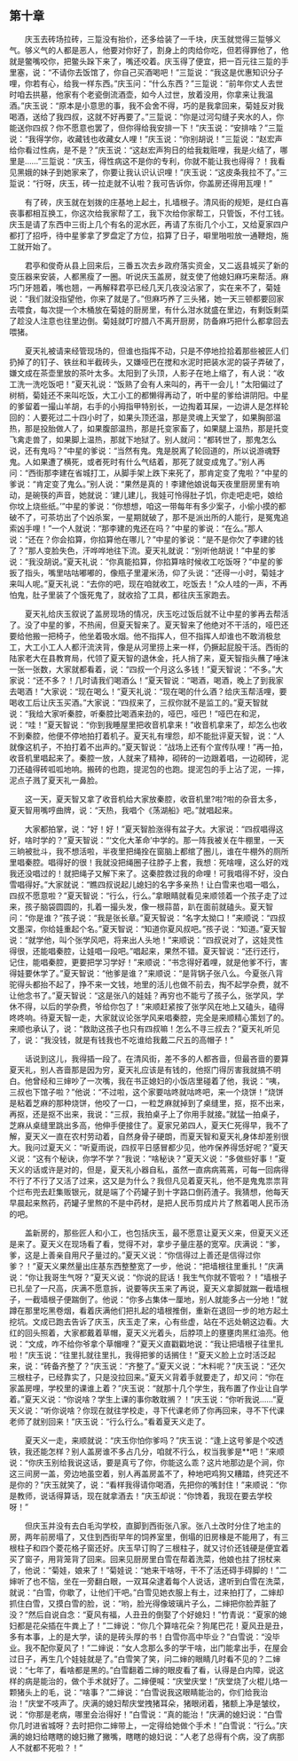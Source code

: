   

## 第十章

　　庆玉去砖场拉砖，三踅没有抬价，还多给装了一千块，庆玉就觉得三踅够义气。够义气的人都是恶人，他要对你好了，割身上的肉给你吃，但若得罪他了，他就是鳖嘴咬你，把鳖头跺下来了，嘴还咬着。庆玉得了便宜，把一百元往三踅的手里塞，说：“不请你去饭馆了，你自己买酒喝吧！”三踅说：“我这是优惠知识分子哩，你若有心，给我一样东西。”庆玉问：“什么东西？”三踅说：“前年你丈人去世时咱去拱墓，他家有个老瓷倒流酒壶，如今人过世，放着没用，你拿来让我温酒。”庆玉说：“原本是小意思的事，我不会舍不得，巧的是我拿回来，菊娃反对我喝酒，送给了我四叔，这就不好再要了。”三踅说：“你是过河勾缝子夹水的人，你能送你四叔？你不愿意也罢了，但你得给我安排一下！”庆玉说：“安排啥？”三踅说：“我得学你，收藏钱也收藏女人哩！”庆玉说：“你别胡说！”三踅说：“赵宏声给你看过性病，是不是？”庆玉说：“这赵宏声狗日的给我栽赃哩，我是火结了，哪里是……”三踅说：“庆玉，得性病这不是你的专利，你就不能让我也得得？！我看见黑娥的妹子到她家来了，你要让我认识认识哩！”庆玉说：“这皮条我拉不了。”三踅说：“行呀，庆玉，砖一拉走就不认啦？我可告诉你，你盖房还得用瓦哩！”

　　有了砖，庆玉就在划拨的庄基地上起土，扎墙根子。清风街的规矩，是红白喜丧事都相互换工，你这次给我家帮了工，我下次给你家帮工，只管饭，不付工钱。庆玉是请了东西中三街上几个有名的泥水匠，再请了东街几个小工，又给夏家四户都打了招呼，待中星爹拿了罗盘定了方位，掐算了日子，噼里啪啦放一通鞭炮，施工就开始了。

　　君亭和俊奇从县上回来后，三番五次去乡政府落实资金，又二返县城买了新的变压器来安装，人都黑瘦了一圈。听说庆玉盖房，就支使了他媳妇麻巧来帮活。麻巧门牙翘着，嘴也翘，一再解释君亭已经几天几夜没沾家了，实在来不了，菊娃说：“我们就没指望他，你来了就是了。”但麻巧养了三头猪，她一天三顿都要回家去喂食，每次提一个木桶放在菊娃的厨房里，有什么泔水就盛在里边，有剩饭剩菜了趁没人注意也往里边倒。菊娃就叮咛腊八不离开厨房，防备麻巧把什么都拿回去喂猪。

　　夏天礼被请来经管现场的，但谁也指挥不动，只是不停地捡拾着那些被匠人们扔掉了的钉子、铁丝和半截砖头，又嫌哑巴在搅和水泥时把装水泥的袋子弄破了，嫌文成在茶壶里放的茶叶太多。太阳到了头顶，人影子在地上缩了，有人说：“收工洗一洗吃饭吧！”夏天礼说：“饭熟了会有人来叫的，再干一会儿！”太阳偏过了树梢，菊娃还不来叫吃饭，大工小工的都懒得再动了，听中星的爹给讲阴阳。中星的爹留着一撮山羊胡，右手的小拇指甲特别长，一边掏着耳屎，一边讲人是怎样轮回的：人要死过二十四小时了，如果头顶还温，那是灵魂上天堂了，如果胸部温热，那是投胎做人了，如果腹部温热，那是托变家畜了，如果腿上温热，那是托变飞禽走兽了，如果脚上温热，那就下地狱了。别人就问：“都转世了，那鬼怎么说，还有鬼吗？”中星的爹说：“当然有鬼。鬼是脱离了轮回道的，所以说游魂野鬼。人如果遭了横死，或者死时有什么气结着，那死了就变成鬼了。”别人再问：“西街那李建在省城打工，从脚手架上跌下来死了，那肯定变了鬼啦？”中星的爹说：“肯定变了鬼么。”别人说：“果然是真的！李建他娘说每天夜里厨房里有响动，是碗筷的声音，她就说：‘建儿建儿，我娃可怜得肚子饥，你走吧走吧，娘给你坟上烧些纸。’”中星的爹说：“你想想，咱这一带每年有多少案子，小偷小摸的都破不了，可茶坊出了个凶杀案，一星期就破了，那不是派出所的人能行，是冤鬼追索凶手哩！”一个人就说：“那李建的鬼还在吗？”中星的爹说：“在么。”那人说：“还在？你会掐算，你掐算他在哪儿？”中星的爹说：“是不是你欠了李建的钱了？”那人变脸失色，汗哗哗地往下流。夏天礼就说：“别听他胡说！”中星的爹说：“我没胡说。”夏天礼说：“你真能掐算，你掐算啥时候收工吃饭呀？”中星的爹扳了指头，嘴里咕咕嘟嘟的，像瓶子里灌米汤，仰了头说：“还得一小时，菊娃才来叫人呢。”夏天礼说：“去你的吧，现在咱就收工，吃饭去！”众人哇的一声，不再怕鬼，肚子里装了个饿死鬼了，就收拾了工具，都往庆玉家跑去。

　　夏天礼给庆玉叙说了盖房现场的情况，庆玉吃过饭后就不让中星的爹再去帮活了。没了中星的爹，不热闹，但夏天智来了。夏天智来了他绝对不干活的，哑巴还要给他搬一把椅子，他坐着吸水烟。他不指挥人，但不指挥人却谁也不敢消极怠工，大工小工人人都汗流浃背，像是从河里捞上来一样，仍撅起屁股干活。西街的陆家老大在县教育局，代领了夏天智的退休金，托人捎了来，夏天智指头蘸了唾沫一张一张数，大家就都看着，说：“四叔一个月这么多钱！”夏天智说：“不多。”大家说：“还不多？！几时请我们喝酒么！”夏天智说：“喝酒，喝酒，晚上了到我家去喝酒！”大家说：“现在喝么！”夏天礼说：“现在喝的什么酒？给庆玉帮活哩，要喝收工后让庆玉买酒。”大家说：“四叔来了，三叔你就不是监工的。”夏天智就说：“我给大家听秦腔，听秦腔比喝酒来劲的，哑巴，哑巴！”哑巴在和泥，说：“哇！”夏天智说：“你到我睡屋里把收音机拿来！”收音机拿来了，却怎么也收不到秦腔，他便不停地拍打着机子。夏天礼有埋怨，却不能批评夏天智，说：“人就像这机子，不拍打着不出声的。”夏天智说：“战场上还有个宣传队哩！”再一拍，收音机里唱起来了。秦腔一放，人就来了精神，砌砖的一边跟着唱，一边砌砖，泥刀还磕得砖呱呱地响。搬砖的也跑，提泥包的也跑。提泥包的手上沾了泥，一摔，泥点子溅了夏天礼一鼻脸。

　　这一天，夏天智又拿了收音机给大家放秦腔，收音机里?啦?啦的杂音太多，夏天智用嘴哼曲牌，说：“天热，我唱个《荡湖船》吧。”就唱起来。

　　大家都拍掌，说：“好！好！”夏天智脸涨得有盆子大。大家说：“四叔唱得这好，啥时学的？”夏天智说：“‘文化大革命’中学的。那一阵我被关在牛棚里，一天三晌被批斗，我不想活啦，半夜里把绳拴在窗脑上都绾了圈儿，谁在牛棚外的厕所里唱秦腔。唱得好的很！我就没把绳圈子往脖子上套，我想：死啥哩，这么好的戏我还没唱过的！就把绳子又解下来了。这秦腔救过我的命哩！可我唱得不好，没白雪唱得好。”大家就说：“瞧四叔说起儿媳妇的名字多亲热！让白雪来也唱一唱么，四叔不愿意啦？”夏天智说：“行么，行么。”拿眼睛就看见来顺领着一个孩子走了过来，孩子脑袋圆圆的，扎着一撮头发，像一根蒜苗，趴在面前就磕头。夏天智问：“你是谁？”孩子说：“我是张长章。”夏天智说：“名字太拗口！”来顺说：“四叔文墨深，你给娃重起个名。”夏天智说：“知道你夏风叔吧。”孩子说：“知道。”夏天智说：“就学他，叫个张学风吧，将来出人头地！”来顺说：“四叔说对了，这娃灵性得很，还能唱秦腔，让娃唱一段吧。”唱起来，果然不错。夏天智说：“还行还行，记住，能唱秦腔，更要把学习学好！”来顺说：“书念得好着哩，就是他爹不行，害得娃要休学了。”夏天智说：“他爹是谁？”来顺说：“是背锅子张八么。今夏张八背驼得头都抬不起了，挣不来一文钱，地里的活儿也做不前去，掏不起学杂费，就不让他念书了。”夏天智说：“这是张八的娃娃？再穷也不能亏了孩子么，张学风，学休不得，以后的学杂费，爷给你包了！”来顺赶紧按了张学风在地上又磕头，磕得咚咚响。待夏天智一走，大家就议论张学风来唱秦腔，完全是来顺精心策划了的。来顺也承认了，说：“救助这孩子也只有四叔嘛！怎么不寻三叔去？”夏天礼听见了，说：“我没钱，就是有钱我也不吃谁给我戴二尺五的高帽子！”

　　话说到这儿，我得插一段了。在清风街，差不多的人都吝啬，但最吝啬的要算夏天礼，别人吝啬那是因为穷，夏天礼应该是有钱的，他抠门得厉害我就搞不明白。他曾经和三婶吵了一次嘴，我在书正媳妇的小饭店里碰着了他，我说：“咦，三叔也下馆子啦？”他说：“不过啦，这个家要咕咚就咕咚吧，来一个烧饼！”烧饼是粘着芝麻的那种烧饼，他咬了一口，一粒芝麻就掉到了桌缝里，抠，抠不出来，再抠，还是抠不出来，我说：“三叔，我拍桌子上了你用手就接。”就猛一拍桌子，芝麻从桌缝里跳出多高，他伸手便接住了。夏家兄弟四人，夏天仁死得早，我不了解，夏天义一直在农村劳动着，自然身骨子硬朗，而夏天智和夏天礼身体却差别很大。我问过夏天义：“听夏雨说，四叔平日感冒都少见，他咋保养得恁好呢？”夏天义说：“这有个秘诀，你学不学？”我说：“啥秘诀？”夏天义说：“多做些好事！”夏天义的话或许是对的，但是，夏天礼小器自私，虽然一直病病蔫蔫，可每一回病得不行了不行了又活了过来，这又是为什么？我但凡见着夏天礼，他不是鬼鬼祟祟背个烂布兜去赶集贩银元，就是端了个药罐子到十字路口倒药渣子。我猜想，他每天早晨起来熬药，药罐子里熬的不是中药材，是把人民币剪成片片了熬着喝人民币汤的吧。

　　盖新房的，那些匠人和小工，也包括庆玉，最不愿意让夏天义来，但夏天义还是来了。夏天义在现场看了看，觉得不对，拿步子量庄基的宽窄。庆满说：“爹，爹，这是上善亲自用尺子量过的。”夏天义说：“你信得过上善还是信得过你爹？！”夏天义果然量出庄基东西整整宽了一步，他说：“把墙根往里重扎！”庆满说：“你让我哥生气呀？”夏天义说：“你说的屁话！我生气你就不管啦？！”墙根子已扎垒了一尺高，庆满不愿意拆，说要等庆玉来了再说，夏天义拿脚就踹一截墙根子，一截墙根子便踹倒了。他说：“你多占集体一厘地，别人就能多占一分地！”就蹲在那里吃黑卷烟，看着庆满他们把扎起的墙根推倒，重新在退回一步的地方起土挖坑。文成已跑去告诉了庆玉，庆玉走了来，心有些虚，站在不远处朝这边看。大红的回头照着，大家都戴着草帽，夏天义光着头，后脖项上的壅壅肉黑红油亮。他说：“文成，咋不给你爷拿个草帽哩？”夏天义直戳戳地说：“我让把墙根子往里扎啦！”庆玉说：“往里扎就往里扎，我得把爹的话搁住！”夏天义脸上立时活泛起来，说：“砖备齐整了？”庆玉说：“齐整了。”夏天义说：“木料呢？”庆玉说：“还欠三根柱子，已经靠实了，只是没拉回来。”夏天义背着手就要走了，却又问：“你在家盖房哩，学校里的课谁上着？”庆玉说：“就那十几个学生，我布置了作业让自学着。”夏天义说：“你说啥？学生上课的事你敢耽搁？！”庆玉说：“你听我说……”夏天义说：“听你说啥？你现在就往学校走，寻下代课老师了你再回来，寻不下代课老师了就别回来！”庆玉说：“行么行么。”看着夏天义走了。

　　夏天义一走，来顺就说：“庆玉你怕你爹吗？”庆玉说：“逢上这号爹是个咬透铁，我还能怎样？别人盖房谁不多占几分，咱就不行么，权当我爹是**吧！”来顺说：“你庆玉别给我说这话，要是真亏了你，你能这么乖？这片地那边是个涧，你这三间房一盖，旁边地虽空着，别人再盖房盖不了，种地吧鸡狗又糟踏，终究还不是你的？”庆玉就笑了，说：“看样我得请你喝酒，先把你的嘴封住！”来顺说：“你是教师，说话得算话，现在就拿酒去！”庆玉却说：“你馋着，我现在要去学校呀！”

　　但庆玉并没有去白毛沟学校，直脚到西街张八家。张八土改时分住了地主的房，两年前房塌了，又住到西街早年的饲养室里，倒塌的旧房椽是不能用了，有三根柱子和四个菱花格子窗还好。庆玉早订购了三根柱子，就又讨价还钱硬是便宜着买了窗子，用背笼背了回来。回来见厨房里白雪在帮着洗菜，他娘也拄了拐杖来了，他说：“菊娃，娘来了！”菊娃说：“她来干啥呀，干不了活还碍手碍脚的！”二婶听了也不恼，坐在一旁翻白眼，一双耳朵逮着每个人说话，逮听到白雪在洗菜，就说：“白雪，你歇了，让他们干吧。”白雪见她衣服上有土，过来拍打了，二婶却抓住白雪，又摸白雪的脸，说：“哟，脸光得像玻璃片子么，二婶把你脸弄脏了没？”然后自说自念：“夏风有福，人丑丑的倒娶了个好媳妇！”竹青说：“夏家的媳妇都是花朵插在牛粪上了！”二婶说：“你几个算啥花朵？狗尾巴花！夏风丑是丑，多有本事，上的是大学，读的是砖头厚的书！白雪你高中毕业？”白雪说：“没毕业。我不配你夏风了！”二婶说：“女人念那么多的学干啥，出门能拿出手，在屋会过日子，再生几个娃娃就是了。”白雪笑了笑，问二婶的眼睛几时看不见的？二婶说：“七年了，看啥都是黑的。”白雪翻着二婶的眼皮看了看，认得是白内障，说这样的病是能治的，做个手术就好了。二婶便喊：“庆堂庆堂！”庆堂烧了火棍儿烙一颗猪头上的毛，说：“啥事？”二婶说：“白雪说我这眼睛能治的，你们给我治治！”庆堂不吱声了。庆满的媳妇帮庆堂拽猪耳朵，猪眼闭着，猪额上净是皱纹，说：“你那是老病，哪里会治得好！”白雪说：“真的能治！”庆满的媳妇说：“白雪你几时进省城呀？去时把你二婶带上，一定得给她做个手术！”白雪说：“行么。”庆满的媳妇给瞎瞎的媳妇撇了撇嘴，瞎瞎的媳妇说：“人老了总得有个病，没了病那人不就都不死啦？！”